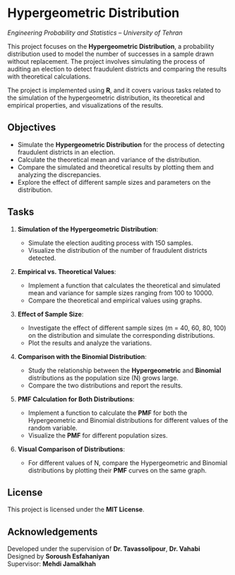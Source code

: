 ﻿# Hypergeometric Distribution

_Engineering Probability and Statistics – University of Tehran_

This project focuses on the **Hypergeometric Distribution**, a probability distribution used to model the number of successes in a sample drawn without replacement. The project involves simulating the process of auditing an election to detect fraudulent districts and comparing the results with theoretical calculations.

The project is implemented using **R**, and it covers various tasks related to the simulation of the hypergeometric distribution, its theoretical and empirical properties, and visualizations of the results.

## Objectives

- Simulate the **Hypergeometric Distribution** for the process of detecting fraudulent districts in an election.
- Calculate the theoretical mean and variance of the distribution.
- Compare the simulated and theoretical results by plotting them and analyzing the discrepancies.
- Explore the effect of different sample sizes and parameters on the distribution.

## Tasks

1. **Simulation of the Hypergeometric Distribution**:
   - Simulate the election auditing process with 150 samples.
   - Visualize the distribution of the number of fraudulent districts detected.

2. **Empirical vs. Theoretical Values**:
   - Implement a function that calculates the theoretical and simulated mean and variance for sample sizes ranging from 100 to 10000.
   - Compare the theoretical and empirical values using graphs.

3. **Effect of Sample Size**:
   - Investigate the effect of different sample sizes (m = 40, 60, 80, 100) on the distribution and simulate the corresponding distributions.
   - Plot the results and analyze the variations.

4. **Comparison with the Binomial Distribution**:
   - Study the relationship between the **Hypergeometric** and **Binomial** distributions as the population size (N) grows large.
   - Compare the two distributions and report the results.

5. **PMF Calculation for Both Distributions**:
   - Implement a function to calculate the **PMF** for both the Hypergeometric and Binomial distributions for different values of the random variable.
   - Visualize the **PMF** for different population sizes.

6. **Visual Comparison of Distributions**:
   - For different values of N, compare the Hypergeometric and Binomial distributions by plotting their **PMF** curves on the same graph.

## License

This project is licensed under the **MIT License**.

## Acknowledgements

Developed under the supervision of **Dr. Tavassolipour**, **Dr. Vahabi**  
Designed by **Soroush Esfahaniyan**  
Supervisor: **Mehdi Jamalkhah**

